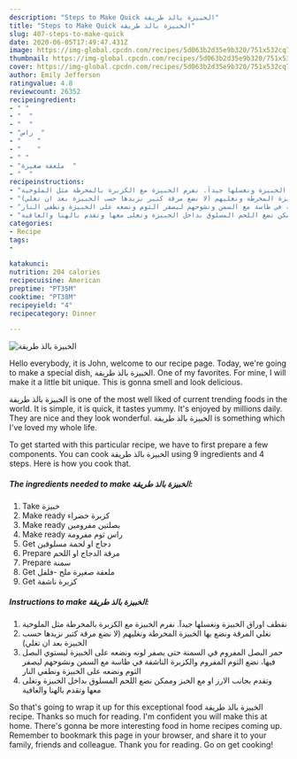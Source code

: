 ```yaml
---
description: "Steps to Make Quick الخبيزة بالذ طريقة"
title: "Steps to Make Quick الخبيزة بالذ طريقة"
slug: 407-steps-to-make-quick
date: 2020-06-05T17:49:47.431Z
image: https://img-global.cpcdn.com/recipes/5d063b2d35e9b320/751x532cq70/الصورة-الرئيسية-لوصفةالخبيزة-بالذ-طريقة.jpg
thumbnail: https://img-global.cpcdn.com/recipes/5d063b2d35e9b320/751x532cq70/الصورة-الرئيسية-لوصفةالخبيزة-بالذ-طريقة.jpg
cover: https://img-global.cpcdn.com/recipes/5d063b2d35e9b320/751x532cq70/الصورة-الرئيسية-لوصفةالخبيزة-بالذ-طريقة.jpg
author: Emily Jefferson
ratingvalue: 4.8
reviewcount: 26352
recipeingredient:
- " "
- "  "
- "  "
- "راس  "
- "    "
- "    "
- " "
- "ملعقة صغيرة  "
- "  "
recipeinstructions:
- "نقطف اوراق الخبيزة ونغسلها جيدآ. نفرم الخبيزة مع الكزبرة بالمخرطة مثل الملوخية"
- "نغلي المرقة ونضع بها الخبيزة المخرطة ونغليهم (لا نضع مرقة كتير نزيدها حسب الخبيزة بعد ان تغلي)"
- "حمر البصل المفروم في السمنة حتى يصفر لونه ونضعه على الخبيزة ليستوي البصل فيها، نضع الثوم المفروم والكزبرة الناشفة في طاسة مع السمن ونشوحهم ليصفر الثوم ونضعه على الخبيزة ونطفي النار"
- "وتقدم بجانب الارز او مع الخبز وممكن نضع اللحم المسلوق بداخل الخبيزة وتغلى معها وتقدم بالهنا والعافية"
categories:
- Recipe
tags:
- 

katakunci:  
nutrition: 204 calories
recipecuisine: American
preptime: "PT35M"
cooktime: "PT38M"
recipeyield: "4"
recipecategory: Dinner

---
```



![الخبيزة بالذ طريقة](https://img-global.cpcdn.com/recipes/5d063b2d35e9b320/751x532cq70/الصورة-الرئيسية-لوصفةالخبيزة-بالذ-طريقة.jpg)

Hello everybody, it is John, welcome to our recipe page. Today, we're going to make a special dish, الخبيزة بالذ طريقة. One of my favorites. For mine, I will make it a little bit unique. This is gonna smell and look delicious.

الخبيزة بالذ طريقة is one of the most well liked of current trending foods in the world. It is simple, it is quick, it tastes yummy. It's enjoyed by millions daily. They are nice and they look wonderful. الخبيزة بالذ طريقة is something which I've loved my whole life.




To get started with this particular recipe, we have to first prepare a few components. You can cook الخبيزة بالذ طريقة using 9 ingredients and 4 steps. Here is how you cook that.

<!--inarticleads1-->

##### The ingredients needed to make الخبيزة بالذ طريقة:

1. Take  خبيزة
1. Make ready  كزبرة خضراء
1. Make ready  بصلتين مفرومين
1. Make ready راس ثوم مفرومة
1. Get  دجاج او لحمة مسلوقين
1. Prepare  مرقة الدجاج او اللحم
1. Prepare  سمنة
1. Get ملعقة صغيرة ملح -فلفل
1. Get  كزبرة ناشفة




<!--inarticleads2-->

##### Instructions to make الخبيزة بالذ طريقة:

1. نقطف اوراق الخبيزة ونغسلها جيدآ. نفرم الخبيزة مع الكزبرة بالمخرطة مثل الملوخية
1. نغلي المرقة ونضع بها الخبيزة المخرطة ونغليهم (لا نضع مرقة كتير نزيدها حسب الخبيزة بعد ان تغلي)
1. حمر البصل المفروم في السمنة حتى يصفر لونه ونضعه على الخبيزة ليستوي البصل فيها، نضع الثوم المفروم والكزبرة الناشفة في طاسة مع السمن ونشوحهم ليصفر الثوم ونضعه على الخبيزة ونطفي النار
1. وتقدم بجانب الارز او مع الخبز وممكن نضع اللحم المسلوق بداخل الخبيزة وتغلى معها وتقدم بالهنا والعافية




So that's going to wrap it up for this exceptional food الخبيزة بالذ طريقة recipe. Thanks so much for reading. I'm confident you will make this at home. There's gonna be more interesting food in home recipes coming up. Remember to bookmark this page in your browser, and share it to your family, friends and colleague. Thank you for reading. Go on get cooking!
